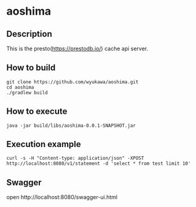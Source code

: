 # aoshima

## Description
This is the presto(https://prestodb.io/) cache api server.

## How to build
```
git clone https://github.com/wyukawa/aoshima.git
cd aoshima
./gradlew build
```

## How to execute
```
java -jar build/libs/aoshima-0.0.1-SNAPSHOT.jar
```

## Execution example
```
curl -s -H "Content-type: application/json" -XPOST http://localhost:8080/v1/statement -d 'select * from test limit 10'
```

## Swagger
open http://localhost:8080/swagger-ui.html
